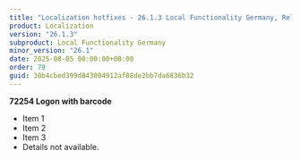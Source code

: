 ```yaml
---
title: "Localization hotfixes - 26.1.3 Local Functionality Germany, Release date August 5, 2025 - Hotfixes"
product: Localization
version: "26.1.3"
subproduct: Local Functionality Germany
minor_version: "26.1"
date: 2025-08-05 00:00:00+00:00
order: 79
guid: 30b4cbed399d043004912af08de2bb7da6836b32
---
```


**72254 Logon with barcode**- Item 1- Item 2- Item 3- Details not available.
